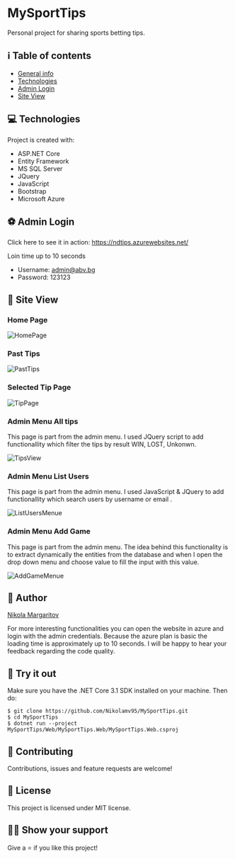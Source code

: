 # MySportTips
Personal project for sharing sports betting tips.

## ℹ️ Table of contents
* [General info](#general-info)
* [Technologies](#technologies)
* [Admin Login](#Login)
* [Site View](#site-view)
	
## 💻 Technologies
Project is created with:
* ASP.NET Core
* Entity Framework
* MS SQL Server
* JQuery
* JavaScript
* Bootstrap
* Microsoft Azure

## ⚽ Admin Login
Click here to see it in action: https://ndtips.azurewebsites.net/

Loin time up to 10 seconds

 * Username: admin@abv.bg
 * Password: 123123

## 📲 Site View

### Home Page
![HomePage](https://user-images.githubusercontent.com/75838730/124352155-5b534e00-dc07-11eb-8e9a-24b8cad99908.png)

### Past Tips
![PastTips](https://user-images.githubusercontent.com/75838730/124352320-4c20d000-dc08-11eb-942e-e3a8c5256ae7.png)

### Selected Tip Page
![TipPage](https://user-images.githubusercontent.com/75838730/124352312-4aefa300-dc08-11eb-921e-63fa2f91c835.png)

### Admin Menu All tips
This page is part from the admin menu. I used JQuery script to add functionallity which filter the tips by result WIN, LOST, Unkonwn.

![TipsView](https://user-images.githubusercontent.com/75838730/124352317-4c20d000-dc08-11eb-9961-e636080d0b74.png)

### Admin Menu List Users
This page is part from the admin menu. I used JavaScript & JQuery to add functionallity which search users by username or email .

![ListUsersMenue](https://user-images.githubusercontent.com/75838730/124352315-4b883980-dc08-11eb-9d6a-65a7908e3734.png)

### Admin Menu Add Game
This page is part from the admin menu. The idea behind this functionality is to extract dynamically the entities from the database and when I open the drop down menu and choose value to fill the input with this value.

![AddGameMenue](https://user-images.githubusercontent.com/75838730/124352319-4c20d000-dc08-11eb-8562-3691370a5fe9.png)

## 👨‍ Author

[Nikola Margaritov](https://github.com/Nikolamv95)

For more interesting functionalities you can open the website in azure and login with the admin credentials. Because the azure plan is basic the loading time is approximately up to 10 seconds. I will be happy to hear your feedback regarding the code quality.

## 👀 Try it out
Make sure you have the .NET Core 3.1 SDK installed on your machine. Then do:

```
$ git clone https://github.com/Nikolamv95/MySportTips.git
$ cd MySportTips
$ dotnet run --project MySportTips/Web/MySportTips.Web/MySportTips.Web.csproj
```

## 🤝 Contributing

Contributions, issues and feature requests are welcome!

## 📝 License

This project is licensed under MIT license.

## 👨‍🚀 Show your support

Give a ⭐ if you like this project!

